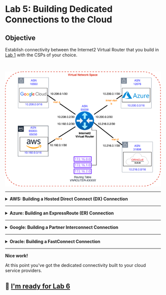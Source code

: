 # Lab 5: Building Dedicated Connections to the Cloud

## Objective

Establish connectivity between the Internet2 Virtual Router that you build in [Lab 1](lab1.md) with the CSPs of your choice.

<br>

![image](files/multicloud.png)

---

<details>
<summary><b>AWS: Building a Hosted Direct Connect (DX) Connection</b></summary>

### Starting in the Internet2 Insight Console

1. Navigate to your Virtual Network Space (VNS) from [Lab 1](lab1.md)
2. Find the Virtual Router you created in Lab 1.
3. Select **`Add Peering using AWS Direct Connect`**.
![AWS peering](files/i2cc_aws_peering.png)
4. Enter your **AWS Account ID**.
5. Filter by region to select **`US East (N. Virginia)`**.
6. Select an Interfaces that has bandwidth available.
7. Enter a **VLAN ID** or use the **`Auto`** button to pick the next available VLAN ID _(Note the VLAN ID, you'll need the VLAN ID later)_.
8. For **Max Bandwidth** select **`50 Mb/s`**.
9. For the **Internet2 IPv4 Address** enter **`10.192.0.2`** and for the prefix enter **`30`**.
10. For the **AWS ASN** enter **`65001`**.
11. For the **BGP Authentication Key** enter **`some_secret`**.
12. Leave the **MTU** at 1500 for our lab.
13. _(Optional)_ For the **Remote Name** you can enter a unique name.
14. _(Optional)_ Enter some details for the **Notes**.
15. Set the **Authoring State** to **`Live`** and live dangerously!
![AWS Peering Connection](files/i2cc_aws_peering_2.png)

### Accept the Direct Connect Connection

From the AWS Console

1. Search for **Direct Connect**.
2. Select the new connection and pick **`View details`**.
3. On the next screen select **`Accept`** for the connection. _(This will take a few minutes)_

### Configure AWS Direct Connect Gateway with a Transit VIF

After the connection shows as available

1. Select **`Virtual Interfaces`** in the left side bar.
2. Select **`Create virtual interface`**.
3. Select **`Transit`** under the **Virtual interface type**.
4. Enter a Virtual interface name like **`tvif-1`**.
5. In the **Connection** pull down select the DX Connection we accepted above :arrow_up:.
6. In the **Direct Connect gateway** pull down select **`dxgw-i2lab`**.
7. Enter the **VLAN ID** you choose in the Insight Console for the next connection.
8. Enter **`55038`** for the **BGP ASN** (of the Internet2 Virtual Router).
9. Expand the **Additional settings** section.
10. Enter **`10.192.0.2/30`** for **Your router peer ip**.
11. Enter **`10.192.0.1/30`** for **Amazon router peer IP**.
12. Enter **`some_secret`** for the **BGP authentication key**.
13. Select **``Create virtual interface``** 

> [!NOTE]
> It will take a while for the peering state and BGP status to show available. There must be a health check that periodically updates this status.

![AWS DXGW Peering](files/aws_dxgw_peering.png)

### Associate the TGW with the DXGW

Now that you built the DX connection and the DXGW peering we need to associate the Transit Gateway to the Direct Connect Gateway.

1. Select **`Transit Gateway`** from the left sidebar.
2. Select the transit gateway and press **`View details`**.
3. Press the orange **`Associate Direct Connect gateway`** button.
4. Under Association settings/Direct Connect gateways select **`dxgw-i2lab`**.
5. Under **Allowed prefixes** enter **`10.192.0.0/16`**,**`10.192.1.0/24`**, and **`10.192.0.240/28`**.
6. Press the orange **`Associate Direct Connect gateway`** button.

> [!NOTE]
> This take a good long while, go ahead and move on to the next step and check back periodically.

### Attach the TGW with the i2lab VPC

The final step for the AWS connectivity in this lab is to attach the transit gateway with the `i2lab` vpc.

1. In the AWS Console search or navigate to the [VPC service](https://us-east-1.console.aws.amazon.com/vpcconsole/home?region=us-east-1#Home:).
2. In the left side bar find the Transit Gateway section and select `Transit gateway attachments`.
3. Press the orange **`Create transit gateway attachment`** button.
4. Enter **`tgw-att-1`** for the **Name tag**.
5. Select the transit gateway in the **Transit gateway ID** pull down.
6. Make sure the attachment type is set to **VPC**.
7. Under the VPC attachment section, select the VPC in the **VPC ID** pull down menu.
8. Under the Subnet IDs pull down select the subnet that include the name **`tgw-i2lab`**.
9. Press the orange **`Create transit gateway attachment`** button.
![Transit Gateway Attachment](files/tgw-att-1.png)

> [!NOTE]
> This take a good long while, go ahead and move on to the next step and check back periodically.

</details>

---

<details>
<summary><b>Azure: Building an ExpressRoute (ER) Connection</b></summary>

</details>

---

<details>
<summary><b>Google: Building a Partner Interconnect Connection</b></summary>

The process of building a Partner Interconnect starts in the [Google Cloud Console](https://console.cloud.google.com/hybrid/interconnects/).

Create a VLAN attachment for a Partner Interconnect connection. This step generates a pairing key that you use in Internet2 Insight Console. The pairing key is a unique key that lets a service provider identify and connect to your Virtual Private Cloud (VPC) network and associated Cloud Router. The Internet2 Console requires this key to complete the configuration of your VLAN attachment.

### Step 1: Create the Interconnect attachment

1. In the Google Cloud console, go to the Cloud Interconnect VLAN attachments tab.
2. Press **`Create VLAN attachments`**.
3. Select **`Partner Interconnect connection`**.
4. In the Encrypt interconnect section, select **`Set up unencrypted Interconnect`**.
5. Press **`Continue`**.
6. On the next screen select **`I already have a service provider`**.
7. Select **`Create a single VLAN`**.
8. For the Network and Region fields, select the **`i2lab-vpc`** network and the **`us-east4`** region.
9.  Under the Cloud Router pull down select **`cr-i2lab`**.
10. VLAN attachment name: Give the VLAN a name such as **`i2cc-vlan`** for the attachment.
11. IP stack type: Select **`IPv4 (single-stack)`**.
12. Use a Maximum transmission unit (MTU) for the attachment of **`1460`**. _(The VPC network that uses the attachment must have an MTU set to the same value. In addition, the on-premises virtual machine (VM) instances and routers must have their MTU set to the same value as well. If your network has the default MTU of 1460, then select 1460 as the VLAN attachment MTU.)_
13. To create the attachments, press **`Create`**. _(This action takes a few minutes to complete.)_
14. After creation is complete, **copy the pairing keys**. You will use these keys in the Internet2 Insight Console when you create the Google Partner Interconnect Connection.
15. Since we are requesting a Layer 3 connection with Internet2, you can pre-activate the attachment by selecting **`Enable`**. _(Activating attachments enables you to confirm that you're connecting to the expected service provider. Pre-activating attachments enables you to skip the activation step and lets the attachments start passing traffic immediately after your service provider completes their configuration.)_

### Optional Interconnect Steps

1. **(_Optional_)** You can optionally update your BGP sessions to use MD5 authentication. (I'd recommend skipping this for our lab environment, it'll be one less thing to configure or troubleshoot.)
2. **(_Optional_)** Bidirectional Forwarding Detection (BFD) for Cloud Router detects forwarding path outages such as link down events, allowing for more resilient hybrid networks. To update your BGP session to use BFD, see Configuring BFD.

### Step 2: Create the Internet2 Interconnect to Google Cloud

1. Navigate to your Virtual Network Space (VNS) from [Lab 1](lab1.md).
2. Find the Virtual Router you created in Lab 1.
3. Select **`Add Peering using Google Cloud Partner Interconnect`**.
![Google peering](files/i2cc_google_peering.png)
4. Enter your **Pairing Key** from Step 1 above.
5. Filter by region to select **`Equinix DC1-DC15, DC21 - Ashburn`**.
6. Select an Interfaces that has bandwidth available.
7. Enter a **VLAN ID** or use the **`Auto`** button to pick the next available VLAN ID _(Note the VLAN ID, you'll need the VLAN ID later)_.
8. For **Max Bandwidth** select **`50 Mb/s`**.
9. You can complete skip the IP Addressing for the Internet2 and Peer. _(This just gets overridden by Google.)_
10. For the **Peer ASN** enter **`16550`**.
11. _(Optional)_ For the **BGP Authentication Key** enter **`some_secret`**. _(If you set one in the Google Console you'll need to match it here or BGP won't come up.)_
12. _(Optional)_ For the **Remote Name** you can enter a unique name.
13. _(Optional)_ Enter some details for the **Notes**.
14. Set the **Authoring State** to **`Live`** and live dangerously!
![Google Peering Connection](files/i2cc_google_peering_2.png)

</details>

---

<details>
<summary><b>Oracle: Building a FastConnect Connection</b></summary>

</details>

---

**Nice work!**

At this point you've got the dedicated connectivity built to your cloud service providers. 

## :rocket: [I'm ready for Lab 6](lab6.md)
